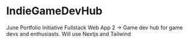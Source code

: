 # IndieGameDevHub
June Portfolio Initiative Fullstack Web App 2 -> Game dev hub for game devs and enthusiasts. Will use Nextjs and Tailwind
